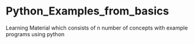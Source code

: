 # Python_Examples_from_basics
Learning Material which consists of n number of concepts with example programs using python
